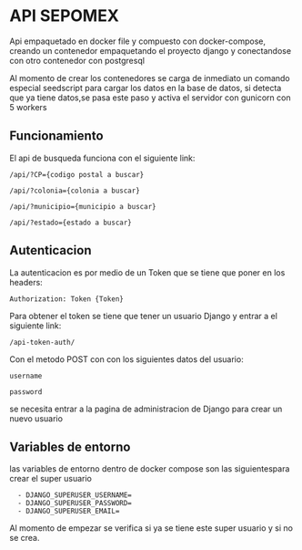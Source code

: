 # API SEPOMEX

Api empaquetado en docker file y compuesto con docker-compose, creando un contenedor empaquetando el proyecto django y conectandose con otro contenedor con postgresql

Al momento de crear los contenedores se carga de inmediato un comando especial seedscript para cargar los datos en la base de datos, si detecta que ya tiene datos,se pasa este paso y activa el servidor con gunicorn con 5 workers

## Funcionamiento

El api de busqueda funciona con el siguiente link:

```
/api/?CP={codigo postal a buscar}

/api/?colonia={colonia a buscar}

/api/?municipio={municipio a buscar}

/api/?estado={estado a buscar}
```

## Autenticacion

La autenticacion es por medio de un Token que se tiene que poner en los headers:

```
Authorization: Token {Token}
```

Para obtener el token se tiene que tener un usuario Django y entrar a el siguiente link:

```
/api-token-auth/
```

Con el metodo POST con con los siguientes datos del usuario:

```
username

password
```

se necesita entrar a la pagina de administracion de Django para crear un nuevo usuario

## Variables de entorno

las variables de entorno dentro de docker compose son las siguientespara crear el super usuario

      - DJANGO_SUPERUSER_USERNAME=
      - DJANGO_SUPERUSER_PASSWORD=
      - DJANGO_SUPERUSER_EMAIL=

Al momento de empezar se verifica si ya se tiene este super usuario y si no se crea.

